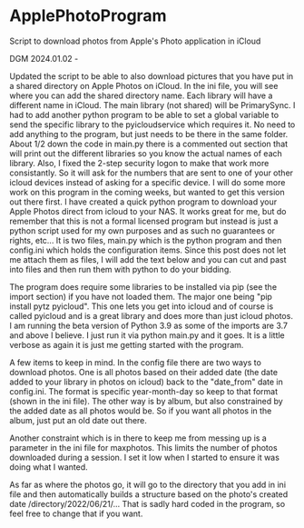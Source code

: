 # ApplePhotoProgram
Script to download photos from Apple's Photo application in iCloud

DGM 2024.01.02 -

Updated the script to be able to also download pictures that you have put in a shared directory on Apple Photos on iCloud. In the ini file, you will see where you can add the shared directory name. Each library will have a different name in iCloud. The main library (not shared) will be PrimarySync. I had to add another python program to be able to set a global variable to send the specific library to the pyicloudservice which requires it. No need to add anything to the program, but just needs to be there in the same folder.
About 1/2 down the code in main.py there is a commented out section that will print out the different libraries so you know the actual names of each library.
Also, I fixed the 2-step security logon to make that work more consistantly. So it will ask for the numbers that are sent to one of your other icloud devices instead of asking for a specific device.
I will do some more work on this program in the coming weeks, but wanted to get this version out there first.
I have created a quick python program to download your Apple Photos direct from icloud to your NAS. It works great for me, but do remember that this is not a formal licensed program but instead is just a python script used for my own purposes and as such no guarantees or rights, etc... It is two files, main.py which is the python program and then config.ini which holds the configuration items. Since this post does not let me attach them as files, I will add the text below and you can cut and past into files and then run them with python to do your bidding.

The program does require some libraries to be installed via pip (see the import section) if you have not loaded them. The major one being "pip install pytz pyicloud". This one lets you get into icloud and of course is called pyicloud and is a great library and does more than just icloud photos. I am running the beta version of Python 3.9 as some of the imports are 3.7 and above I believe. I just run it via python main.py and it goes. It is a little verbose as again it is just me getting started with the program.

A few items to keep in mind. In the config file there are two ways to download photos. One is all photos based on their added date (the date added to your library in photos on icloud) back to the "date_from" date in config.ini. The format is specific year-month-day so keep to that format (shown in the ini file). The other way is by album, but also constrained by the added date as all photos would be. So if you want all photos in the album, just put an old date out there.

Another constraint which is in there to keep me from messing up is a parameter in the ini file for maxphotos. This limits the number of photos downloaded during a session. I set it low when I started to ensure it was doing what I wanted.

As far as where the photos go, it will go to the directory that you add in ini file and then automatically builds a structure based on the photo's created date /directory/2022/06/21/... That is sadly hard coded in the program, so feel free to change that if you want.
